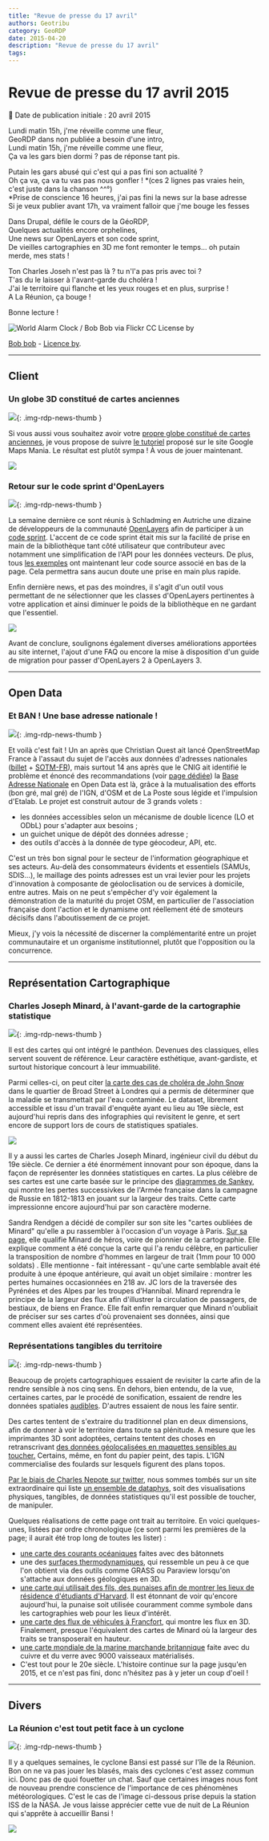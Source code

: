 ```yaml
---
title: "Revue de presse du 17 avril"
authors: Geotribu
category: GeoRDP
date: 2015-04-20
description: "Revue de presse du 17 avril"
tags:
---
```


# Revue de presse du 17 avril 2015

:calendar: Date de publication initiale : 20 avril 2015

Lundi matin 15h, j'me réveille comme une fleur,  
GeoRDP dans non publiée a besoin d'une intro,  
Lundi matin 15h, j'me réveille comme une fleur,  
Ça va les gars bien dormi ? pas de réponse tant pis.

Putain les gars abusé qui c'est qui a pas fini son actualité ?  
Oh ça va, ça va tu vas pas nous gonfler ! *(ces 2 lignes pas vraies hein, c'est juste dans la chanson ^^°)  
*Prise de conscience 16 heures, j'ai pas fini la news sur la base adresse  
Si je veux publier avant 17h, va vraiment falloir que j'me bouge les fesses

Dans Drupal, défile le cours de la GéoRDP,  
Quelques actualités encore orphelines,  
Une news sur OpenLayers et son code sprint,  
De vieilles cartographies en 3D me font remonter le temps... oh putain merde, mes stats !

Ton Charles Joseh n'est pas là ? tu n'l'a pas pris avec toi ?  
T'as du le laisser à l'avant-garde du choléra !  
J'ai le territoire qui flanche et les yeux rouges et en plus, surprise !  
A La Réunion, ça bouge !

Bonne lecture !

![World Alarm Clock / Bob Bob via Flickr CC License by](https://cdn.geotribu.fr/img/articles-blog-rdp/divers/WorldAlarmClock.jpg)

[Bob bob](https://flic.kr/p/8xzR9V) - [Licence by](https://creativecommons.org/licenses/by/2.0/).

----

## Client

### Un globe 3D constitué de cartes anciennes

![](https://cdn.geotribu.fr/img/internal/icons-rdp-news/world.png){: .img-rdp-news-thumb }

Si vous aussi vous souhaitez avoir votre [propre globe constitué de cartes anciennes](http://homepage.ntlworld.com/keir.clarke/web/webGLglobe.htm), je vous propose de suivre [le tutoriel](http://googlemapsmania.blogspot.com/2015/04/the-antique-webgl-globe.html) proposé sur le site Google Maps Mania. Le résultat est plutôt sympa ! À vous de jouer maintenant.

![](https://cdn.geotribu.fr/img/articles-blog-rdp/capture-ecran/mapsmania_0.jpg)

### Retour sur le code sprint d'OpenLayers

![](https://cdn.geotribu.fr/img/logos-icones/logiciels_librairies/openlayers.png){: .img-rdp-news-thumb }

La semaine dernière ce sont réunis à Schladming en Autriche une dizaine de développeurs de la communauté [OpenLayers](http://openlayers.org/) afin de participer à un [code sprint](http://blog.openlayers.org/2015/04/07/openlayers-code-sprint-in-schladming-austria/). L'accent de ce code sprint était mis sur la facilité de prise en main de la bibliothèque tant côté utilisateur que contributeur avec notamment une simplification de l'API pour les données vecteurs. De plus, tous [les exemples](http://openlayers.org/en/master/examples/) ont maintenant leur code source associé en bas de la page. Cela permettra sans aucun doute une prise en main plus rapide.

Enfin dernière news, et pas des moindres, il s'agit d'un outil vous permettant de ne sélectionner que les classes d'OpenLayers pertinentes à votre application et ainsi diminuer le poids de la bibliothèque en ne gardant que l'essentiel.

![](https://cdn.geotribu.fr/img/articles-blog-rdp/capture-ecran/buildtool.png)

Avant de conclure, soulignons également diverses améliorations apportées au site internet, l'ajout d'une FAQ ou encore la mise à disposition d'un guide de migration pour passer d'OpenLayers 2 à OpenLayers 3.

----

## Open Data

### Et BAN ! Une base adresse nationale !

![](https://cdn.geotribu.fr/img/logos-icones/divers/open_data.jpg){: .img-rdp-news-thumb }

Et voilà c'est fait ! Un an après que Christian Quest ait lancé OpenStreetMap France à l'assaut du sujet de l'accès aux données d'adresses nationales ([billet](http://openstreetmap.fr/blogs/cquest/BAN-a-cote-de-la-plaque) + [SOTM-FR](http://fr.slideshare.net/VincentDeChateauThie/sotm-fr2014outiladresses-33195803)), mais surtout 14 ans après que le CNIG ait identifié le problème et énoncé des recommandations (voir [page dédiée](http://archives.cnig.gouv.fr/Front/index.php?RID=78)) la [Base Adresse Nationale](https://adresse.data.gouv.fr/) en Open Data est là, grâce à la mutualisation des efforts (bon gré, mal gré) de l'IGN, d'OSM et de La Poste sous légide et l'impulsion d'Etalab. Le projet est construit autour de 3 grands volets :

- les données accessibles selon un mécanisme de double licence (LO et ODbL) pour s'adapter aux besoins ;
- un guichet unique de dépôt des données adresse ;
- des outils d'accès à la donnée de type géocodeur, API, etc.

C'est un très bon signal pour le secteur de l'information géographique et ses acteurs. Au-delà des consommateurs évidents et essentiels (SAMUs, SDIS...), le maillage des points adresses est un vrai levier pour les projets d'innovation à composante de géoloclisation ou de services à domicile, entre autres. Mais on ne peut s'empêcher d'y voir également la démonstration de la maturité du projet OSM, en particulier de l'association française dont l'action et le dynamisme ont réellement été de smoteurs décisifs dans l'aboutissement de ce projet.

Mieux, j'y vois la nécessité de discerner la complémentarité entre un projet communautaire et un organisme institutionnel, plutôt que l'opposition ou la concurrence.

----

## Représentation Cartographique

### Charles Joseph Minard, à l'avant-garde de la cartographie statistique

![](https://cdn.geotribu.fr/img/logos-icones/flux.png){: .img-rdp-news-thumb }

Il est des cartes qui ont intégré le panthéon. Devenues des classiques, elles servent souvent de référence. Leur caractère esthétique, avant-gardiste, et surtout historique concourt à leur immuabilité.

Parmi celles-ci, on peut citer [la carte des cas de choléra de John Snow](http://fr.wikipedia.org/wiki/%C3%89pid%C3%A9mie_de_chol%C3%A9ra_de_Broad_Street_(1854)) dans le quartier de Broad Street à Londres qui a permis de déterminer que la maladie se transmettait par l'eau contaminée. Le dataset, librement accessible et issu d'un travail d'enquête ayant eu lieu au 19e siècle, est aujourd'hui repris dans des infographies qui revisitent le genre, et sert encore de support lors de cours de statistiques spatiales.

[![](https://cdn.geotribu.fr/img/articles-blog-rdp/divers/minard.jpg)](https://sandrarendgen.wordpress.com/2013/06/22/the-forgotten-maps-of-minard/)

Il y a aussi les cartes de Charles Joseph Minard, ingénieur civil du début du 19e siècle. Ce dernier a été énormément innovant pour son époque, dans la façon de représenter les données statistiques en cartes. La plus célèbre de ses cartes est une carte basée sur le principe des [diagrammes de Sankey,](http://fr.wikipedia.org/wiki/Diagramme_de_Sankey) qui montre les pertes successivkes de l'Armée française dans la campagne de Russie en 1812-1813 en jouant sur la largeur des traits. Cette carte impressionne encore aujourd'hui par son caractère moderne.

Sandra Rendgen a décidé de compiler sur son site les "cartes oubliées de Minard" qu'elle a pu rassembler à l'occasion d'un voyage à Paris. [Sur sa page](https://sandrarendgen.wordpress.com/2013/06/22/the-forgotten-maps-of-minard/), elle qualifie Minard de héros, voire de pionnier de la cartographie. Elle explique comment a été conçue la carte qui l'a rendu célèbre, en particulier la transposition de nombre d'hommes en largeur de trait (1mm pour 10 000 soldats) . Elle mentionne - fait intéressant - qu'une carte semblable avait été produite à une époque antérieure, qui avait un objet similaire : montrer les pertes humaines occasionnées en 218 av. JC lors de la traversée des Pyrénées et des Alpes par les troupes d'Hannibal. Minard reprendra le principe de la largeur des flux afin d'illustrer la circulation de passagers, de bestiaux, de biens en France. Elle fait enfin remarquer que Minard n'oubliait de préciser sur ses cartes d'où provenaient ses données, ainsi que comment elles avaient été représentées.

### Représentations tangibles du territoire

![](https://cdn.geotribu.fr/img/matiere.png){: .img-rdp-news-thumb }

Beaucoup de projets cartographiques essaient de revisiter la carte afin de la rendre sensible à nos cinq sens. En dehors, bien entendu, de la vue, certaines cartes, par le procédé de sonification, essaient de rendre les données spatiales [audibles](https://datadrivendj.com/). D'autres essaient de nous les faire sentir.

Des cartes tentent de s'extraire du traditionnel plan en deux dimensions, afin de donner à voir le territoire dans toute sa plénitude. A mesure que les imprimantes 3D sont adoptées, certains tentent des choses en retranscrivant [des données géolocalisées en maquettes sensibles au toucher.](https://www.mapbox.com/blog/weekend-hack-printing-3d-tiles/) Certains, même, en font du papier peint, des tapis. L'IGN commercialise des foulards sur lesquels figurent des plans topos.

[Par le biais de Charles Nepote sur twitter](https://twitter.com/CharlesNepote/status/585828448595238912), nous sommes tombés sur un site extraordinaire qui liste [un ensemble de dataphys](http://dataphys.org/list/), soit des visualisations physiques, tangibles, de données statistiques qu'il est possible de toucher, de manipuler.

Quelques réalisations de cette page ont trait au territoire. En voici quelques-unes, listées par ordre chronologique (ce sont parmi les premières de la page; il aurait été trop long de toutes les lister) :

- [une carte des courants océaniques](http://dataphys.org/list/marshall-islands-stick-charts/) faites avec des bâtonnets
- une des [surfaces thermodynamiques](http://dataphys.org/list/thermodynamic-surfaces/), qui ressemble un peu à ce que l'on obtient via des outils comme GRASS ou Paraview lorsqu'on s'attache aux données géologiques en 3D.
- [une carte qui utilisait des fils, des punaises afin de montrer les lieux de résidence d'étudiants d'Harvard](http://dataphys.org/list/pin-maps/). Il est étonnant de voir qu'encore aujourd'hui, la punaise soit utilisée couramment comme symbole dans les cartographies web pour les lieux d'intérêt.
- [une carte des flux de véhicules à Francfort](http://dataphys.org/list/frankfurt-streetcar-load/), qui montre les flux en 3D. Finalement, presque l'équivalent des cartes de Minard où la largeur des traits se transposerait en hauteur.
- [une carte mondiale de la marine marchande britannique](http://dataphys.org/list/map-of-great-britains-marine-trade/) faite avec du cuivre et du verre avec 9000 vaisseaux matérialisés.
- C'est tout pour le 20e siècle. L'histoire continue sur la page jusqu'en 2015, et ce n'est pas fini, donc n'hésitez pas à y jeter un coup d'oeil !

----

## Divers

### La Réunion c'est tout petit face à un cyclone

![](https://cdn.geotribu.fr/img/internal/icons-rdp-news/world.png){: .img-rdp-news-thumb }

Il y a quelques semaines, le cyclone Bansi est passé sur l'île de la Réunion. Bon on ne va pas jouer les blasés, mais des cyclones c'est assez commun ici. Donc pas de quoi fouetter un chat. Sauf que certaines images nous font de nouveau prendre conscience de l'importance de ces phénomènes météorologiques. C'est le cas de l'image ci-dessous prise depuis la station ISS de la NASA. Je vous laisse apprécier cette vue de nuit de La Réunion qui s'apprête à accueillir Bansi !

![](https://cdn.geotribu.fr/img/articles-blog-rdp/capture-ecran/NASA1-620x412.jpg)
